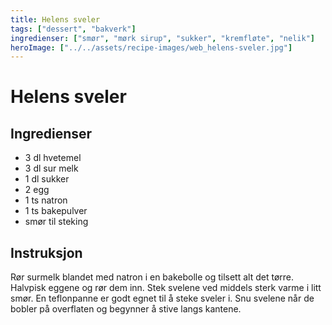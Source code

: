 ```yaml
---
title: Helens sveler
tags: ["dessert", "bakverk"]
ingredienser: ["smør", "mørk sirup", "sukker", "kremfløte", "nelik"]
heroImage: ["../../assets/recipe-images/web_helens-sveler.jpg"]
---
```


# Helens sveler

## Ingredienser

- 3 dl hvetemel
- 3 dl sur melk
- 1 dl sukker
- 2 egg
- 1 ts natron
- 1 ts bakepulver
- smør til steking

## Instruksjon

Rør surmelk blandet med natron i en bakebolle og tilsett alt det tørre. Halvpisk eggene og rør dem inn. Stek svelene ved middels sterk varme i litt smør. En teflonpanne er godt egnet til å steke sveler i. Snu svelene når de bobler på overflaten og begynner å stive langs kantene.

